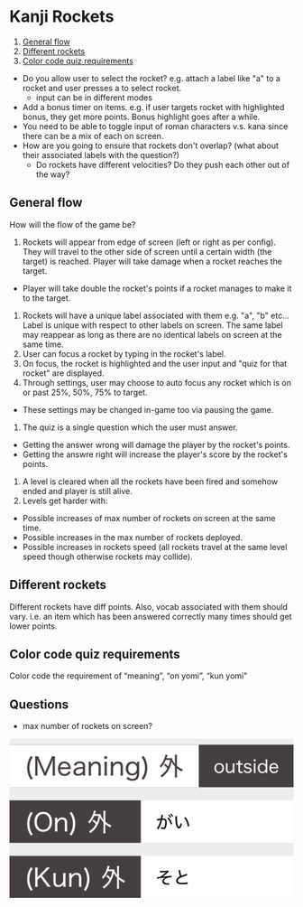 # Kanji Rockets

1. [General flow](#general-flow)
1. [Different rockets](#different-rockets)
1. [Color code quiz requirements](#color-code-quiz-requirements)

* Do you allow user to select the rocket? e.g. attach a label like "a" to a rocket and user presses a to select rocket.
  * input can be in different modes
* Add a bonus timer on items. e.g. if user targets rocket with highlighted bonus, they get more points. Bonus highlight goes after a while.
* You need to be able to toggle input of roman characters v.s. kana since there can be a mix of each on screen.
* How are you going to ensure that rockets don't overlap? (what about their associated labels with the question?)
  * Do rockets have different velocities? Do they push each other out of the way?

## General flow

How will the flow of the game be?

1. Rockets will appear from edge of screen (left or right as per config). They will travel to the other side of screen until a certain width (the target) is reached. Player will take damage when a rocket reaches the target.
  * Player will take double the rocket's points if a rocket manages to make it to the target.
1. Rockets will have a unique label associated with them e.g. "a", "b" etc... Label is unique with respect to other labels on screen. The same label may reappear as long as there are no identical labels on screen at the same time.
1. User can focus a rocket by typing in the rocket's label.
1. On focus, the rocket is highlighted and the user input and "quiz for that rocket" are displayed.
1. Through settings, user may choose to auto focus any rocket which is on or past 25%, 50%, 75% to target.
  * These settings may be changed in-game too via pausing the game.
1. The quiz is a single question which the user must answer.
  * Getting the answer wrong will damage the player by the rocket's points.
  * Getting the answre right will increase the player's score by the rocket's points.
1. A level is cleared when all the rockets have been fired and somehow ended and player is still alive.
1. Levels get harder with:
  * Possible increases of max number of rockets on screen at the same time.
  * Possible increases in the max number of rockets deployed.
  * Possible increases in rockets speed (all rockets travel at the same level speed though otherwise rockets may collide).

## Different rockets

Different rockets have diff points. Also, vocab associated with them should vary. i.e. an item which has been answered correctly many times should get lower points.

## Color code quiz requirements

Color code the requirement of “meaning”, “on yomi”, “kun yomi”


## Questions

* max number of rockets on screen?

![Input color](./InputColors.png)
